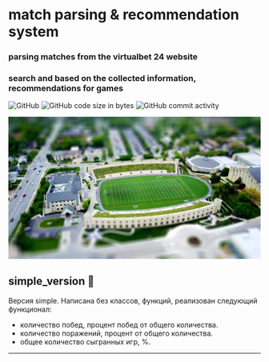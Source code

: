 # match parsing & recommendation system
### parsing matches from the virtualbet 24 website 
### search and based on the collected information, recommendations for games

![GitHub](https://img.shields.io/github/license/Alba3k/football-match-parser?style=for-the-badge)
![GitHub code size in bytes](https://img.shields.io/github/languages/code-size/Alba3k/football-match-parser?style=for-the-badge)
![GitHub commit activity](https://img.shields.io/github/commit-activity/w/Alba3k/football-match-parser?style=for-the-badge)

<kbd><img src="img/pexels_396300.jpg" /></kbd>

## simple_version :rocket:

Версия simple. Написана без классов, функций, реализован следующий функционал:
- количество побед, процент побед от общего количества.
- количество поражений, процент от общего количества. 
- общее количество сыгранных игр, %.

***


